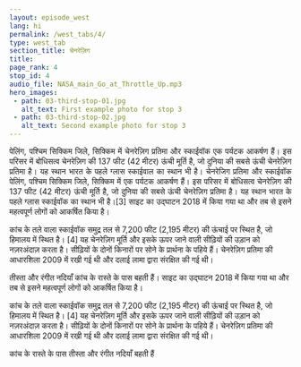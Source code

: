 ```yaml
---
layout: episode_west
lang: hi
permalink: /west_tabs/4/
type: west_tab
section_title: चेनरेज़िग
title: 
page_rank: 4
stop_id: 4
audio_file: NASA_main_Go_at_Throttle_Up.mp3
hero_images:
 - path: 03-third-stop-01.jpg
   alt_text: First example photo for stop 3
 - path: 03-third-stop-02.jpg
   alt_text: Second example photo for stop 3
---
```

<p style="text-align: justify;"> 
पेलिंग, पश्चिम सिक्किम जिले, सिक्किम में चेनरेज़िग प्रतिमा और स्काईवॉक एक पर्यटक आकर्षण हैं। इस परिसर में बोधिसत्व चेनरेज़िग की 137 फीट (42 मीटर) ऊंची मूर्ति है, जो दुनिया की सबसे ऊंची चेनरेज़िग प्रतिमा है। यह स्थान भारत के पहले ग्लास स्काईवाल का स्थान भी है। चेनरेजिग प्रतिमा और स्काईवॉक पेलिंग, पश्चिम सिक्किम जिले, सिक्किम में एक पर्यटक आकर्षण हैं। इस परिसर में बोधिसत्व चेनरेज़िग की 137 फीट (42 मीटर) ऊंची मूर्ति है, जो दुनिया की सबसे ऊंची चेनरेज़िग प्रतिमा है। यह स्थान भारत के पहले ग्लास स्काईवॉक का स्थान भी है।[3] साइट का उद्घाटन 2018 में किया गया था और तब से इसने महत्वपूर्ण लोगों को आकर्षित किया है।

कांच के तले वाला स्काईवॉक समुद्र तल से 7,200 फीट (2,195 मीटर) की ऊंचाई पर स्थित है, जो हिमालय में स्थित है। [4] यह चेनरेज़िग मूर्ति और इसके ऊपर जाने वाली सीढ़ियों की उड़ान को नज़रअंदाज़ करता है। सीढ़ियों के दोनों किनारों पर सोने के प्रार्थना के पहिये हैं। चेनरेज़िग प्रतिमा की आधारशिला 2009 में रखी गई थी और दलाई लामा द्वारा संरक्षित की गई थी।

तीस्ता और रंगीत नदियाँ कांच के रास्ते के पास बहती हैं। साइट का उद्घाटन 2018 में किया गया था और तब से इसने महत्वपूर्ण लोगों को आकर्षित किया है।

कांच के तले वाला स्काईवॉक समुद्र तल से 7,200 फीट (2,195 मीटर) की ऊंचाई पर स्थित है, जो हिमालय में स्थित है। [4] यह चेनरेज़िग मूर्ति और इसके ऊपर जाने वाली सीढ़ियों की उड़ान को नज़रअंदाज़ करता है। सीढ़ियों के दोनों किनारों पर सोने के प्रार्थना के पहिये हैं। चेनरेज़िग प्रतिमा की आधारशिला 2009 में रखी गई थी और दलाई लामा द्वारा संरक्षित की गई थी।

कांच के रास्ते के पास तीस्ता और रंगीत नदियाँ बहती हैं</p>